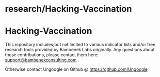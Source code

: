 # research/Hacking-Vaccination
# Hacking-Vaccination

This repository includes;but not limited to various indicator lists and/or free research tools provided by Bambenek Labs originally. Any questions about those contributions, please contact them here: support@bambenekconsulting.com .

Otherwise contact Ungoogle on Github @ https://github.com/Ungoogle.
